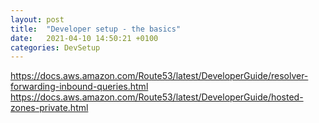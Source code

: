 ```yaml
---
layout: post
title:  "Developer setup - the basics"
date:   2021-04-10 14:50:21 +0100
categories: DevSetup
---
```


https://docs.aws.amazon.com/Route53/latest/DeveloperGuide/resolver-forwarding-inbound-queries.html 
https://docs.aws.amazon.com/Route53/latest/DeveloperGuide/hosted-zones-private.html

